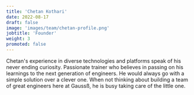 ```yaml
---
title: 'Chetan Kothari'
date: 2022-08-17
draft: false
image: 'images/team/chetan-profile.png'
jobtitle: 'Founder'
weight: 3
promoted: false
---
```


Chetan's experience in diverse technologies and platforms speak of his never ending curiosity. Passionate trainer who believes in passing on his learnings to the next generation of engineers. He would always go with a simple solution over a clever one. When not thinking about building a team of great engineers here at Gaussß, he is busy taking care of the little one.
